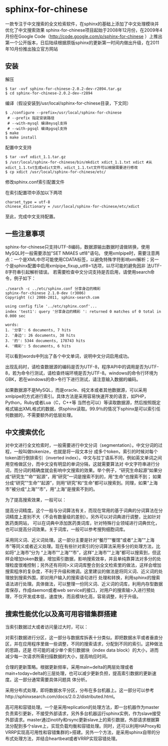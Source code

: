 # sphinx-for-chinese

一款专注于中文搜索的全文检索软件，在sphinx的基础上添加了中文处理模块并优化了中文搜索效果
sphinx-for-chinese项目起始于2008年12月份，在2009年4月份在Google Code（http://code.google.com/p/sphinx-for-chinese ）上推出第一个公开版本，日后陆续根据原版sphinx的更新第一时间内做出升级，在2011年10月份推出独立官方网站


## 安装

解压 
```
$ tar -xvf sphinx-for-chinese-2.0.2-dev-r2894.tar.gz
$ cd sphinx-for-chinese-2.0.2-dev-r2894
```

编译（假设安装到/usr/local/sphinx-for-chinese目录，下文同）
```
$ ./configure --prefix=/usr/local/sphinx-for-chinese
 # --prefix 指定安装路径
 # --with-mysql 编译mysql支持
 # --with-pgsql 编译pgsql支持
$ make
$ make install
```

配置中文支持
```
$ tar -xvf xdict_1.1.tar.gz
$ /usr/local/sphinx-for-chinese/bin/mkdict xdict_1.1.txt xdict #从xdict_1.1.txt生成xdict文件，xdict_1.1.txt文件可以根据需要进行修改
$ cp xdict /usr/local/sphinx-for-chinese/etc/
```

修改sphinx.conf索引配置文件

在索引配置项中添加以下两项
```
charset_type = utf-8
chinese_dictionary = /usr/local/sphinx-for-chinese/etc/xdict
```

至此，完成中文支持配置。


## 一些注意事项

sphinx-for-chinese只支持UTF-8编码，数据源输出数据时请做转换，使用MySQL时一般需要添加"SET NMAES utf8"语句。 使用xmlpipe时，需要注意两点：一个是XML中尽可能使用CDATA标签，以避免特殊字符影响xml解析；另一个是sphinx配置中启用xmlpipe_fixup_utf8=1选项，以尽可能的避免因非 法UTF-8字符串引起解析错误。
若需要检查中文分词支持是否启用，请使用search命令，例子如下：
```
./search -c ../etc/sphinx.conf 分享身边的精彩
sphinx-for-chinese 2.1.0-dev (r3006)
Copyright (c) 2008-2011, sphinx-search.com

using config file '../etc/sphinx.conf'...
index 'test1': query '分享身边的精彩 ': returned 0 matches of 0 total in 0.000 sec

words:
1. '分享': 6 documents, 7 hits
2. '身边': 26 documents, 38 hits
3. '的': 5344 documents, 178743 hits
4. '精彩': 5 documents, 6 hits
```

可以看到words中列出了各个中文单词，说明中文分词启用成功。

出现乱码时，请检查数据源的编码是否为UTF-8，程序API中的调用是否为UTF-8，若为命令行测试，请检查终端环境是否为UTF-8。windows的命令行环境为GBK，若在windows的命>令行下进行测试，请注意输入数据的编码。

如果数据源不是MySQL，而是oracle、纯文本或者其他数据源，可以采用xmlpipe的方式进行索引。具体方法是采用容易快速开发的语言，如PHP，Python，Ruby或者Lua（C，C++等 当然也可以）等读取数据源，然后按照既定格式输出XML格式的数据，供sphinx读取。99.9％的情况下sphinx是可以索引任何数据的，不需要额外的低层处理。


## 中文搜索优化

对中文进行全文检索时，一般需要进行中文分词（segmentation）。中文分词的过程，一般叫做tokenize，也就是将一段文本分 成多个token，索引的时候对每个token进行倒排索引（inverted index）。中文与拉丁语系不同，例如英文单词之间用空格做区分，而中文没有明显的单词分隔，这就需要算法对 中文字符串进行分词，而分词的精确度就会影响中文搜索的效果。举个例子，“研究生命起源”如果分成“研究生”“命”“起源”，用“研究”一词是搜索不到的，用“生命”也搜索不到； 如果分成“研究”“生命”“起源”，则用“研究”和“生命”都可以搜索到。同理，如果“上海市”被分成“上海”“市”，用“上海”是搜索不到的。

为了提高搜索效果，一般可以：

提高分词精度。这个一般与分词算法有关，而现在常用的基于词典的分词算法在分词精度上差别不大（不会有数量级的差别）。另外可以对词典进行调整，比如针对医药类网站， 可以在词典中添加医药类词库，针对特殊行业领域进行词典优化，也可以提高分词效果。关于词库，一般可以参考搜狗细胞词库。

采用同义词、近义词处理。这一部分主要是针对“餐厅”“餐馆”或者“上海”“上海市”等同义或者近义处理。现在有些针对索引的分词算法采用多分的处理方法，比如将“上海市”分为 “上海市”“上海”“市”，这样“上海市”“上海”都可以搜索到，但这样会增加token数量，增加索引数据，影响搜索效率，并且单纯靠算法对多分的处理粒度很难控制；另外还有将同>义词词库整合到全文检索里的做法，这样会增加搜索程序的复杂度，不利于升级和微调。这里建议的做法是将同义词、近义词的处理放到搜索外围，即对用户输入的搜索语句进行 处理和转换，利用sphinx的搜索语法进行处理。具体做法，可以整理一份同义词、近义词的词库，利用内存型数据库保存，作成daemon或者web service的接口，对用户的搜索输>入进行预处理，不仅开发成本低，速度快，而且模块化高，容易调整，利于升级。


## 搜索性能优化以及高可用容错集群搭建

当索引数据过大或者访问量过大时，可以：

对索引数据进行分区，这一部分与数据库拆表十分类似。即把数据水平或者垂直分区，并在应用程序里做一些调整，不同的搜索请求，分配到不同的索引。这种做法的思路，还是 尽可能的减少单个索引数据块（index data block）的大小，进而减少每一次请求所需扫描数据的大小，提高响应时间。

合理的更新策略。根据更新频率，采用main+delta的两层处理或者main+today+delta的三层处理，也可以减少更新负担，提高索引数据的更新速度。这一部分通常需要具体问题具 体分析。

采用分布式处理，即将数据水平分区，分布在多台机器上。这一部分可以参考http://sphinxsearch.com/docs/2.0.2/distributed.html。

高可用和容错处理。一个是采用replication的处理方法，即一台机器作为master负责索引更新，不接受外部请求，另外多台机器运行sphinx实例，作为slave接受外部请求。master通过inotify和rsync更新slave上的索引数据，外部请求根据算法分配到多个slave上，实现负载均衡和容错处理。同时，还可以利用HAProxy和VRRP实现高可用性和容错集群的>搭建。另外一个方法，是采用sphinx自带的分布式处理方法，并结合heartbeat或者VRRP实现容错处理。
